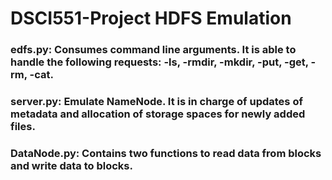 # DSCI551-Project HDFS Emulation

### edfs.py: Consumes command line arguments. It is able to handle the following requests: -ls, -rmdir, -mkdir, -put, -get, -rm, -cat.
### server.py: Emulate NameNode. It is in charge of updates of metadata and allocation of storage spaces for newly added files.
### DataNode.py: Contains two functions to read data from blocks and write data to blocks.
